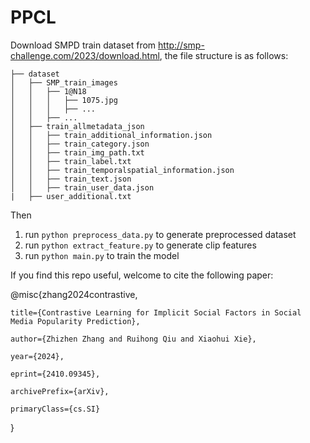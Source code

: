 # PPCL
Download SMPD train dataset from http://smp-challenge.com/2023/download.html, the file structure is as follows:
```
├── dataset
│   ├── SMP_train_images
│   │   ├── 1@N18
│   │   │   ├── 1075.jpg
│   │   │   ├── ...
│   │   ├── ...
│   ├── train_allmetadata_json
│   │   ├── train_additional_information.json
│   │   ├── train_category.json
│   │   ├── train_img_path.txt
│   │   ├── train_label.txt
│   │   ├── train_temporalspatial_information.json
│   │   ├── train_text.json
│   │   ├── train_user_data.json
|   ├── user_additional.txt
```
Then 

1. run ```python preprocess_data.py``` to generate preprocessed dataset
2. run ```python extract_feature.py``` to generate clip features
3. run ```python main.py``` to train the model

If you find this repo useful, welcome to cite the following paper:

@misc{zhang2024contrastive,

    title={Contrastive Learning for Implicit Social Factors in Social Media Popularity Prediction},
    
    author={Zhizhen Zhang and Ruihong Qiu and Xiaohui Xie},
    
    year={2024},
    
    eprint={2410.09345},
    
    archivePrefix={arXiv},
    
    primaryClass={cs.SI}
}

